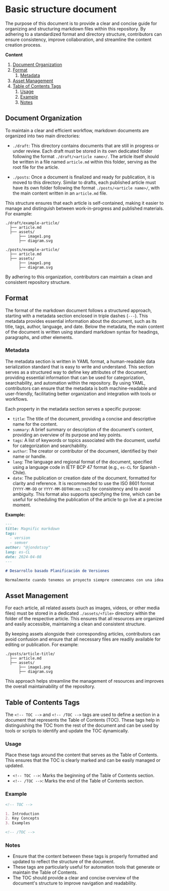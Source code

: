 # Basic structure document

The purpose of this document is to provide a clear and concise guide for organizing and structuring markdown files within this repository. By adhering to a standardized format and directory structure, contributors can ensure consistency, improve collaboration, and streamline the content creation process.

<!-- TOC -->

**Content**

1. [Document Organization](#document-organization)
2. [Format](#format)
   1. [Metadata](#metadata)
3. [Asset Management](#asset-management)
4. [Table of Contents Tags](#table-of-contents-tags)
   1. [Usage](#usage)
   2. [Example](#example)
   3. [Notes](#notes)

<!-- /TOC -->

## Document Organization

To maintain a clear and efficient workflow, markdown documents are organized into two main directories:

- `./draft`: This directory contains documents that are still in progress or under review. Each draft must be stored in its own dedicated folder following the format `./draft/<article name>/`. The article itself should be written in a file named `article.md` within this folder, serving as the root file for the article.

- `./posts`: Once a document is finalized and ready for publication, it is moved to this directory. Similar to drafts, each published article must have its own folder following the format `./posts/<article name>/`, with the main content written in an `article.md` file.

This structure ensures that each article is self-contained, making it easier to manage and distinguish between work-in-progress and published materials. For example:

```
./draft/example-article/
  ├── article.md
  ├── assets/
      ├── image1.png
      ├── diagram.svg

./posts/example-article/
  ├── article.md
  ├── assets/
      ├── image1.png
      ├── diagram.svg
```

By adhering to this organization, contributors can maintain a clean and consistent repository structure.

## Format

The format of the markdown document follows a structured approach, starting with a metadata section enclosed in triple dashes (`---`). This metadata provides essential information about the document, such as its title, tags, author, language, and date. Below the metadata, the main content of the document is written using standard markdown syntax for headings, paragraphs, and other elements.

### Metadata

The metadata section is written in YAML format, a human-readable data serialization standard that is easy to write and understand. This section serves as a structured way to define key attributes of the document, providing essential information that can be used for categorization, searchability, and automation within the repository. By using YAML, contributors can ensure that the metadata is both machine-readable and user-friendly, facilitating better organization and integration with tools or workflows.

Each property in the metadata section serves a specific purpose:

- `title`: The title of the document, providing a concise and descriptive name for the content.
- `summary`: A brief summary or description of the document's content, providing an overview of its purpose and key points.
- `tags`: A list of keywords or topics associated with the document, useful for categorization and searchability.
- `author`: The creator or contributor of the document, identified by their name or handle.
- `lang`: The language and regional format of the document, specified using a language code in IETF BCP 47 format (e.g., `es-CL` for Spanish - Chile).
- `date`: The publication or creation date of the document, formatted for clarity and reference. It is recommended to use the ISO 8601 format (`YYYY-MM-DD` or `YYYY-MM-DDTHH:mm:ssZ`) for consistency and to avoid ambiguity. This format also supports specifying the time, which can be useful for scheduling the publication of the article to go live at a precise moment.

**Example:**

```md
---
title: Magnific markdown
tags:
  - version
  - semver
author: "@jondotsoy"
lang: es-CL
date: 2024-04-08
---

# Desarrollo basado Planificación de Versiones

Normalmente cuando tenemos un proyecto siempre comenzamos con una idea clara el problema a resolver y por eso el primer enfoque suele ser escribir un script rápido para probar la solución y el tamaño del código casi siempre está correlacionado al tamaño del problema. Y si tienes algo más de experiencia surge un nuevo enfoque que llega con la planificación donde se encuentran las etapas; escribir la funcionalidad, planificar y desarrollar.

```

## Asset Management

For each article, all related assets (such as images, videos, or other media files) must be stored in a dedicated `./assets/<file>` directory within the folder of the respective article. This ensures that all resources are organized and easily accessible, maintaining a clean and consistent structure.

By keeping assets alongside their corresponding articles, contributors can avoid confusion and ensure that all necessary files are readily available for editing or publication. For example:

```
./posts/article-title/
  ├── article.md
  ├── assets/
      ├── image1.png
      ├── diagram.svg
```

This approach helps streamline the management of resources and improves the overall maintainability of the repository.

## Table of Contents Tags

The `<!-- TOC -->` and `<!-- /TOC -->` tags are used to define a section in a document that represents the Table of Contents (TOC). These tags help in distinguishing the TOC from the rest of the document and can be used by tools or scripts to identify and update the TOC dynamically.

### Usage

Place these tags around the content that serves as the Table of Contents. This ensures that the TOC is clearly marked and can be easily managed or updated.

- `<!-- TOC -->`: Marks the beginning of the Table of Contents section.
- `<!-- /TOC -->`: Marks the end of the Table of Contents section.

### Example

```markdown
<!-- TOC -->

1. Introduction
2. Key Concepts
3. Examples

<!-- /TOC -->
```

### Notes

- Ensure that the content between these tags is properly formatted and updated to reflect the structure of the document.
- These tags are particularly useful for automation tools that generate or maintain the Table of Contents.
- The TOC should provide a clear and concise overview of the document's structure to improve navigation and readability.
